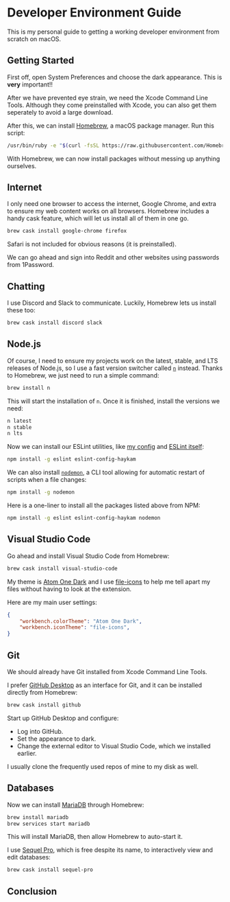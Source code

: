 # Developer Environment Guide

This is my personal guide to getting a working developer environment from scratch on macOS.

## Getting Started

First off, open System Preferences and choose the dark appearance. This is **very** important!!

After we have prevented eye strain, we need the Xcode Command Line Tools. Although they come preinstalled with Xcode, you can also get them seperately to avoid a large download.

After this, we can install [Homebrew](https://brew.sh/), a macOS package manager. Run this script:

```bash
/usr/bin/ruby -e "$(curl -fsSL https://raw.githubusercontent.com/Homebrew/install/master/install)"
```

With Homebrew, we can now install packages without messing up anything ourselves.

## Internet

I only need one browser to access the internet, Google Chrome, and extra to ensure my web content works on all browsers. Homebrew includes a handy cask feature, which will let us install all of them in one go.

```bash
brew cask install google-chrome firefox
```

Safari is not included for obvious reasons (it is preinstalled).

We can go ahead and sign into Reddit and other websites using passwords from 1Password.

## Chatting

I use Discord and Slack to communicate. Luckily, Homebrew lets us install these too:

```bash
brew cask install discord slack
```

## Node.js

Of course, I need to ensure my projects work on the latest, stable, and LTS releases of Node.js, so I use a fast version switcher called [`n`](https://github.com/tj/n) instead. Thanks to Homebrew, we just need to run a simple command:

```bash
brew install n
```

This will start the installation of `n`. Once it is finished, install the versions we need:

```bash
n latest
n stable
n lts
```

Now we can install our ESLint utilities, like [my config](https://github.com/haykam821/ESLint-Config-Haykam) and [ESLint itself](https://eslint.org/):

```bash
npm install -g eslint eslint-config-haykam
```

We can also install [`nodemon`](https://github.com/remy/nodemon), a CLI tool allowing for automatic restart of scripts when a file changes:

```bash
npm install -g nodemon
```

Here is a one-liner to install all the packages listed above from NPM:

```bash
npm install -g eslint eslint-config-haykam nodemon
```

## Visual Studio Code

Go ahead and install Visual Studio Code from Homebrew:

```bash
brew cask install visual-studio-code
```

My theme is [Atom One Dark](https://marketplace.visualstudio.com/items?itemName=akamud.vscode-theme-onedark) and I use [file-icons](https://marketplace.visualstudio.com/items?itemName=file-icons.file-icons) to help me tell apart my files without having to look at the extension.

Here are my main user settings:

```json
{
    "workbench.colorTheme": "Atom One Dark",
    "workbench.iconTheme": "file-icons",
}
```

## Git

We should already have Git installed from Xcode Command Line Tools.

I prefer [GitHub Desktop](https://desktop.github.com/) as an interface for Git, and it can be installed directly from Homebrew:

```bash
brew cask install github
```

Start up GitHub Desktop and configure:

- Log into GitHub.
- Set the appearance to dark.
- Change the external editor to Visual Studio Code, which we installed earlier.

I usually clone the frequently used repos of mine to my disk as well.

## Databases

Now we can install [MariaDB](https://mariadb.com/) through Homebrew:

```bash
brew install mariadb
brew services start mariadb
```

This will install MariaDB, then allow Homebrew to auto-start it.

I use [Sequel Pro](https://sequelpro.com/), which is free despite its name, to interactively view and edit databases:

```bash
brew cask install sequel-pro
```

## Conclusion
